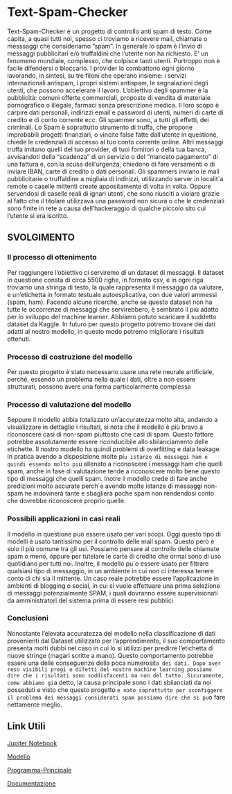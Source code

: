 # Text-Spam-Checker

Text-Spam-Checker è un progetto di controllo anti spam di testo. Come capita, a quasi tutti noi, spesso ci troviamo a ricevere mail, chiamate o messsaggi che consideriamo ”spam”.
In generale lo spam è l’invio di messaggi pubblicitari e/o truffaldini che l’utente non ha richiesto. E’ un fenomeno mondiale, complesso, che colpisce tanti utenti. Purtroppo non è facile difendersi o bloccarlo. I provider lo combattono ogni giorno lavorando, in sintesi, su tre filoni che operano insieme: i servizi internazionali antispam, i propri sistemi antispam, le segnalazioni degli utenti, che possono accelerare il lavoro.
L’obiettivo degli spammer è la pubblicità: comuni offerte commerciali, proposte di vendita di materiale pornografico o illegale, farmaci senza prescrizione medica. Il loro scopo è carpire dati personali, indirizzi email e password di utenti, numeri di carte di credito e di conto corrente ecc.
Gli spammer sono, a tutti gli effetti, dei criminali. Lo Spam è soprattutto strumento di truffa, che propone improbabili progetti finanziari, o vincite false fatte dall’utente in questione, chiede le credenziali di accesso al tuo conto corrente online. Altri messaggi truffa imitano quelli del tuo provider, di tuoi fornitori o della tua banca, avvisandoti della “scadenza” di un servizio o del “mancato pagamento” di una fattura e, con la scusa dell’urgenza, chiedono di fare versamenti o di inviare IBAN, carte di credito o dati personali.
Gli spammers inviano le mail pubblicitarie o truffaldine a migliaia di indirizzi, utilizzando server in localit`a remote o caselle mittenti create appositamente di volta in volta. Oppure servendosi di caselle reali di ignari utenti, che sono riusciti a violare grazie al fatto che il titolare utilizzava una password non sicura o che le credenziali sono finite in rete a causa dell’hackeraggio di qualche piccolo sito cui l’utente si era iscritto.

## SVOLGIMENTO

### Il processo di ottenimento

 Per raggiungere l’obiettivo ci serviremo di un dataset di messaggi.
Il dataset in questione consta di circa 5500 righe, in formato csv, e in ogni riga troviamo
una stringa di testo, la quale rappresenta il messaggio da valutare, e un’etichetta in formato
testuale autoesplicativa, con due valori ammessi (spam, ham). Facendo alcune ricerche, anche
se questo dataset non ha tutte le occorrenze di messaggi che servirebbero, è sembrato il più
adatto per lo sviluppo del machine learner. Abbiamo potuto scaricare il suddetto dataset da
Kaggle.
In futuro per questo progetto potremo trovare dei dati adatti al nostro modello, in questo modo potremo migliorare 
i risultati ottenuti.

### Processo di costruzione del modello

Per questo progetto è stato necessario usare una rete neurale artificiale, perchè, essendo un problema nella quale i dati, oltre a non essere strutturati, possono avere una forma particolarmente complessa

### Processo di valutazione del modello

Seppure il modello abbia totalizzato un’accuratezza molto alta, andando a visualizzare in dettaglio i risultati, 
si nota che il modello è più bravo a riconoscere casi di non-spam piuttosto che
casi di spam. Questo fattore potrebbe assolutamente essere riconducibile allo sbilanciamento delle
etichette. Il nostro modello ha quindi problemi di overfitting e data leakage.
In pratica avendo a disposizione molte pi`u istanze di massaggi ham e quindi essendo molto
pi`u allenato a riconoscere i messaggi ham che quelli spam, anche in fase di valutazione tende a
riconoscere molto bene questo tipo di messaggi che quelli spam.
Inotre il modello crede di fare anche predizioni molto accurate perch´e avendo molte istanze di
messaggi non-spam ne indovinerà tante e sbaglierà poche spam non rendendosi conto che dovrebbe
riconoscere proprio quelle.

### Possibili applicazioni in casi reali

Il modello in questione può essere usato per vari scopi. Oggi questo tipo di modelli è usato
tantissimo per il controllo delle mail spam. Questo però è solo il più comune tra gli usi. Possiamo
pensare al controllo delle chiamate spam o meno, oppure per tutelare le carte di credito che ormai
sono di uso quotidiano per tutti noi. Inoltre, il modello pu`o essere usato per filtrare qualsiasi
tipo di messaggio, in un ambiente in cui non ci interessa tenere conto di chi sia il mittente. Un
caso reale potrebbe essere l’applicazione in ambienti di blogging o social, in cui si vuole effettuare
una prima selezione di messaggi potenzialmente SPAM, i quali dovranno essere supervisionati da
amministratori del sistema prima di essere resi pubblici

### Conclusioni

Nonostante l’elevata accuratezza del modello nella classificazione di dati provenienti dal Dataset
utilizzato per l’apprendimento, il suo comportamento presenta molti dubbi nel caso in cui lo si
utilizzi per predirre l’etichetta di nuove stringe (magari scritte a mano). Questo comportamento
potrebbe essere una delle conseguenze della poca numerosit`a dei dati. Dopo aver reso visibili pregi
e difetti del nostro machine learning possiamo dire che i risultati sono soddisfacenti ma non del
tutto. Sicuramente, come abbiamo gi`a detto, la causa principale sono i dati sbilanciati da noi
posseduti e visto che questo progetto `e nato soprattutto per sconfiggere il problema dei messaggi
considerati spam possiamo dire che si pu`o fare nettamente meglio.

## Link Utili

[Jupiter Notebook](https://github.com/SimoneC24/text-spam-checker/blob/main/REAMDE.ipynb)

[Modello](https://github.com/SimoneC24/text-spam-checker/tree/main/training_1)

[Programma-Principale](https://github.com/SimoneC24/text-spam-checker/blob/main/__main__.py)

[Documentazione](https://github.com/SimoneC24/text-spam-checker/blob/main/Documentazione_Text_Spam_Checker.pdf)